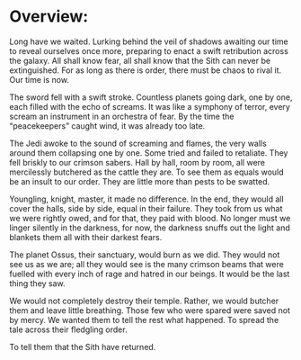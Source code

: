 # Overview:

Long have we waited.
Lurking behind the veil of shadows awaiting our time to reveal ourselves once more, preparing to enact a swift retribution across the galaxy.
All shall know fear, all shall know that the Sith can never be extinguished.
For as long as there is order, there must be chaos to rival it.
Our time is now.

The sword fell with a swift stroke.
Countless planets going dark, one by one, each filled with the echo of screams.
It was like a symphony of terror, every scream an instrument in an orchestra of fear.
By the time the “peacekeepers” caught wind, it was already too late.

The Jedi awoke to the sound of screaming and flames, the very walls around them collapsing one by one.
Some tried and failed to retaliate.
They fell briskly to our crimson sabers.
Hall by hall, room by room, all were mercilessly butchered as the cattle they are.
To see them as equals would be an insult to our order.
They are little more than pests to be swatted.

Youngling, knight, master, it made no difference.
In the end, they would all cover the halls, side by side, equal in their failure.
They took from us what we were rightly owed, and for that, they paid with blood.
No longer must we linger silently in the darkness, for now, the darkness snuffs out the light and blankets them all with their darkest fears.

The planet Ossus, their sanctuary, would burn as we did.
They would not see us as we are; all they would see is the many crimson beams that were fuelled with every inch of rage and hatred in our beings.
It would be the last thing they saw.

We would not completely destroy their temple.
Rather, we would butcher them and leave little breathing.
Those few who were spared were saved not by mercy.
We wanted them to tell the rest what happened.
To spread the tale across their fledgling order.

To tell them that the Sith have returned.
